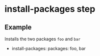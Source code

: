 # install-packages step

## Example

Installs the two packages `foo` and `bar`

  - install-packages:
      packages: foo, bar
